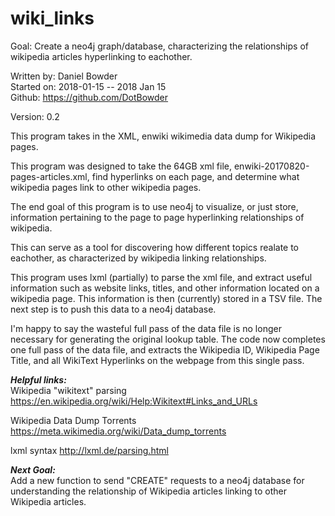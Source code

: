 # wiki_links
Goal: Create a neo4j graph/database, characterizing the relationships of wikipedia articles hyperlinking to eachother.

Written by: Daniel Bowder <br>
Started on: 2018-01-15 -- 2018 Jan 15 <br>
Github: https://github.com/DotBowder <br>

Version: 0.2 <br>

This program takes in the XML, enwiki wikimedia data dump for Wikipedia pages.

This program was designed to take the 64GB xml file, enwiki-20170820-pages-articles.xml,
find hyperlinks on each page, and determine what wikipedia pages link to other wikipedia pages.

The end goal of this program is to use neo4j to visualize, or just store, information
pertaining to the page to page hyperlinking relationships of wikipedia.

This can serve as a tool for discovering how different topics realate to eachother,
as characterized by wikipedia linking relationships.

This program uses lxml (partially) to parse the xml file, and extract useful information such as
website links, titles, and other information located on a wikipedia page. This information is then (currently) stored in a TSV file. The next step is to push this data to a neo4j database.

I'm happy to say the wasteful full pass of the data file is no longer necessary for generating
the original lookup table. The code now completes one full pass of the data file, and extracts
the Wikipedia ID, Wikipedia Page Title, and all WikiText Hyperlinks on the webpage from this single pass.

***Helpful links:*** <br>
Wikipedia "wikitext" parsing
https://en.wikipedia.org/wiki/Help:Wikitext#Links_and_URLs

Wikipedia Data Dump Torrents
https://meta.wikimedia.org/wiki/Data_dump_torrents

lxml syntax
http://lxml.de/parsing.html

***Next Goal:*** <br>
Add a new function to send "CREATE" requests to a neo4j database for understanding the relationship of Wikipedia articles linking to other Wikipedia articles.

